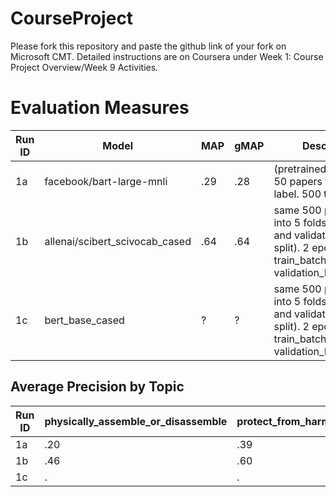 # CourseProject

Please fork this repository and paste the github link of your fork on Microsoft CMT. Detailed instructions are on Coursera under Week 1: Course Project Overview/Week 9 Activities.

# Evaluation Measures

| Run ID  | Model                          | MAP   | gMAP  | Description                                                                                                                           |
| ------- | ------------------------------ | ----- | ------| ------------------------------------------------------------------------------------------------------------------------------------- |
| 1a      | facebook/bart-large-mnli       | .29   | .28   | (pretrained zero-shot) 50 papers from each label. 500 total.                                                                          |
| 1b      | allenai/scibert_scivocab_cased | .64   | .64   | same 500 papers. split into 5 folds for training and validation (80/20 split). 2 epochs, train_batch_size=8, validation_batch_size=4  |
| 1c      | bert_base_cased                | ?     | ?     | same 500 papers. split into 5 folds for training and validation (80/20 split). 2 epochs, train_batch_size=8, validation_batch_size=4  |

## Average Precision by Topic

| Run ID  | physically_assemble_or_disassemble | protect_from_harm | sense_send_or_process_information | chemically_modify_or_change_energy_state | maintain_structural_integrity | attach | move | process_resources | sustain_ecological_community | change_size_or_color |
| ------- | ---------------------------------- | ----------------- | --------------------------------- | ---------------------------------------- | ----------------------------- | ------ | ---- | ----------------- | ---------------------------- | -------------------- |
| 1a      | .20                                | .39               | .22                               | .24                                      | .29                           | .46    | .34  | .33               | .29                          | .19                  |
| 1b      | .46                                | .60               | .78                               | .54                                      | .65                           | .65    | .71  | .71               | .70                          | .65                  |
| 1c      | .                                | .               | .                               | .                                      | .                           | .    | .  | .               | .                          | .                  |
